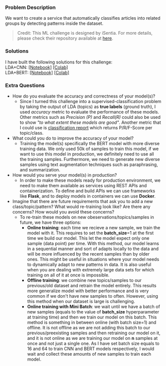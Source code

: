 ### Problem Description
We want to create a service that automatically classifies articles into related groups by detecting patterns inside the dataset.

> Credit: This ML challenge is designed by iSentia. For more details, please check their repository available at [here](https://bitbucket.org/isentia/coding-challenge-ml/src/master/).

### Solutions
I have built the following solutions for this challenge: <br>
LDA+CNN: [[Notebook]](https://github.com/shzamani/Article-Classification/blob/master/cnn_article_classifier.ipynb) [[Colab]](https://colab.research.google.com/drive/1oL-_w1vj9EQy5EjQ7PaygRcbVRu-OwPY?usp=sharing)<br>
LDA+BERT: [[Notebook]](https://github.com/shzamani/Article-Classification/blob/master/bert_article_classifier.ipynb) [[Colab]](https://colab.research.google.com/drive/1YDbJy9uvPFbAnitj7i_CCuFINXg-FPBI?usp=sharing)

### Extra Questions
* How do you evaluate the accuracy and correctness of your model(s)?
  * Since I turned this challenge into a supervised-classification problem by taking the output of LDA (topics) as **true labels** (ground truth), I used _accuracy_ metric to evaluate the performance of these models. Other metrics such as _Precision (P)_ and _Recall(R)_ could also be used to show _"to what extent these models are good"_. Another metric that I could use is [classification report](https://scikit-learn.org/stable/modules/generated/sklearn.metrics.classification_report.html) which returns P/R/F-Score per topic/class.
* What could you do to improve the accuracy of your model?
  * Training the model(s) specifically the BERT model with more diverse training data. We only used 50k of samples to train this model, if we want to use this model in production, we definitely need to use all the training samples. Furthermore, we need to generate new diverse samples using text augmentation techniques such as paraphrasing, and summarization.
* How would you serve your model(s) in production?
  * In order to make these models ready for production environment, we need to make them available as services using REST APIs and containerization. To define and build APIs we can use frameworks like __Flask__, and to deploy models in containers we can use __Docker__.
* Imagine that there are future requirements that ask you to add a new class/topic/pattern? What would re-training look like? Are there any concerns? How would you avoid these concerns?
  * To re-train these models on new obeservations/topics/samples in future, we have three options:
    * __Online training__: each time we recieve a new sample, we train the model with it. This requires to set the __batch_size__=1 at the first time we build our model. This let the model expect only one sample (data point) per time. With this method, our model learns in a sequential manner and sort of adapts locally to the data and will be more influenced by the recent samples than by older ones. This might be useful in situations where your model needs to dynamically adapt to new patterns in data. It is also useful when you are dealing with extremely large data sets for which training on all of it at once is impossible.
    * __Offline training__: we combine new topics/samples to our previous/old dataset and retrain the model entirely. This results more generalize model with better performance and is very common if we don't have new samples to often. However, using this method when our dataset is large is challenging.
    * __Online training with Mini Batch__: we wait until we have a batch of new samples (equals to the value of __batch_size__ hyperparameter at training time) and then we train our model on this batch. This method is something in between online (with batch size=1) and offline. It is not offline as we are not adding this batch to our previous/preexisting samples and then retraining our model on it, and it is not online as we are training our model on __n__ samples at once and not just a single one. As I have set batch size equals to 16 and 64 to train CNN and BERT models respectively, I would wait and collect these amounts of new samples to train each model.
